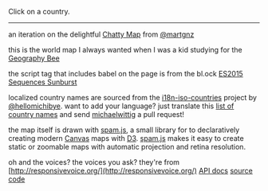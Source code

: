 Click on a country.



---

an iteration on the delightful [Chatty Map](http://bl.ocks.org/martgnz/1b731e38bd106c0c4028819cf812da5e) from [@martgnz](https://twitter.com/martgnz)

this is the world map I always wanted when I was a kid studying for the [Geography Bee](http://www.nationalgeographic.com/geobee/)

the script tag that includes babel on the page is from the bl.ock [ES2015 Sequences Sunburst](http://bl.ocks.org/micahstubbs/428036f0f948a5c2b95f8a4b91931ee6)

localized country names are sourced from the [i18n-iso-countries](https://github.com/michaelwittig/node-i18n-iso-countries) project by [@hellomichibye](https://twitter.com/hellomichibye).  want to add your language? just translate this [list of country names](https://github.com/michaelwittig/node-i18n-iso-countries/blob/master/en.js) and send [michaelwittig](https://github.com/michaelwittig) a pull request!

the map itself is drawn with [spam.js](https://github.com/newsappsio/spam), a small library for to declaratively creating modern [Canvas](https://developer.mozilla.org/en-US/docs/Web/API/Canvas_API) maps with [D3](https://d3js.org/). [spam.js](https://github.com/newsappsio/spam) makes it easy to create static or zoomable maps with automatic projection and retina resolution.

oh and the voices? the voices you ask? they're from [http://responsivevoice.org/](http://responsivevoice.org/) [API docs](http://responsivevoice.org/text-to-speech-script-server/) [source code](https://code.responsivevoice.org/responsivevoice.src.js)

